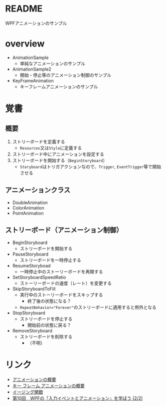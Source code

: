 # README

WPFアニメーションのサンプル

# overview

- AnimationSample
    - 単純なアニメーションのサンプル
- AnimationSample2
    - 開始・停止等のアニメーション制御のサンプル
- KeyFrameAnimation
    - キーフレームアニメーションのサンプル

# 覚書

## 概要

1. ストリーボードを定義する
    - `Resources`又は`Style`に定義する
1. ストリーボード中にアニメーションを設定する
1. ストリーボードを開始する（`BeginStoryboard`）
    - `Storyboard`はトリガアクションなので、`Trigger`, `EventTrigger`等で開始させる

## アニメーションクラス

- DoubleAnimation
- ColorAnimation
- PointAnimation

## ストリーボード（アニメーション制御）

- BeginStoryboard
    - ストリーボードを開始する
- PauseStoryboard
    - ストリーボードを一時停止する
- ResumeStoryboad
    - 一時停止中のストーリーボードを再開する
- SetStoryboardSpeedRatio
    - ストーリーボードの速度（レート）を変更する
- SkipStoryboardToFill
    - 実行中のストーリーボードをスキップする
        - 終了後の状態になる？
    - `RepeatBehavior="Forever"`のストリーボードに適用すると例外となる
- StopStoryboard
    - ストリーボードを停止する
        - 開始前の状態に戻る？
- RemoveStoryboard
    - ストリーボードを削除する
        - （不明）


# リンク

- [アニメーションの概要](https://docs.microsoft.com/ja-jp/dotnet/framework/wpf/graphics-multimedia/animation-overview)
- [キー フレーム アニメーションの概要](https://docs.microsoft.com/ja-jp/dotnet/framework/wpf/graphics-multimedia/key-frame-animations-overview)
- [イージング関数](https://docs.microsoft.com/ja-jp/dotnet/framework/wpf/graphics-multimedia/easing-functions)
- [第10回　WPFの「入力イベントとアニメーション」を学ぼう (2/2)](https://www.atmarkit.co.jp/ait/articles/1103/01/news124_2.html)
